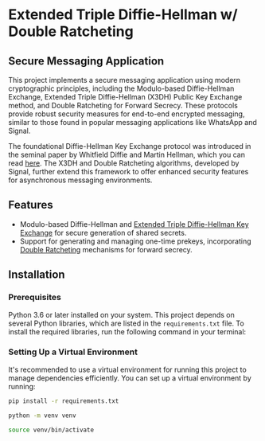 # Extended Triple Diffie-Hellman w/ Double Ratcheting 
## Secure Messaging Application

This project implements a secure messaging application using modern cryptographic principles, including the Modulo-based Diffie-Hellman Exchange, Extended Triple Diffie-Hellman (X3DH) Public Key Exchange method, and Double Ratcheting for Forward Secrecy. These protocols provide robust security measures for end-to-end encrypted messaging, similar to those found in popular messaging applications like WhatsApp and Signal.

The foundational Diffie-Hellman Key Exchange protocol was introduced in the seminal paper by Whitfield Diffie and Martin Hellman, which you can read [here](https://www-ee.stanford.edu/~hellman/publications/24.pdf). The X3DH and Double Ratcheting algorithms, developed by Signal, further extend this framework to offer enhanced security features for asynchronous messaging environments.

## Features

- Modulo-based Diffie-Hellman and [Extended Triple Diffie-Hellman Key Exchange](https://signal.org/docs/specifications/x3dh/) for secure generation of shared secrets.
- Support for generating and managing one-time prekeys, incorporating [Double Ratcheting](https://signal.org/docs/specifications/doubleratchet) mechanisms for forward secrecy.

## Installation

### Prerequisites
Python 3.6 or later installed on your system. This project depends on several Python libraries, which are listed in the `requirements.txt` file.
To install the required libraries, run the following command in your terminal:

### Setting Up a Virtual Environment

It's recommended to use a virtual environment for running this project to manage dependencies efficiently. You can set up a virtual environment by running:

```bash
pip install -r requirements.txt

python -m venv venv

source venv/bin/activate
